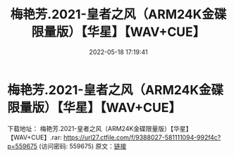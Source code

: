 ﻿---
title: 梅艳芳.2021-皇者之风（ARM24K金碟限量版）【华星】【WAV+CUE】
date: 2022-05-18 17:19:41
categories: WAV车载音乐、镜像
tags: 华语中文
---
# 梅艳芳.2021-皇者之风（ARM24K金碟限量版）【华星】【WAV+CUE】

下载地址：
梅艳芳.2021-皇者之风（ARM24K金碟限量版）【华星】【WAV+CUE】.rar:
https://url27.ctfile.com/f/9388027-581111094-992f4c?p=559675
(访问密码: 559675)
原文：[链接](https://blog.sina.com.cn/s/blog_1647c7e7601030xaw.html)